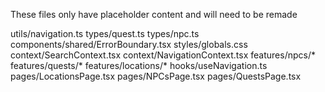 These files only have placeholder content and will need to be remade

utils/navigation.ts
types/quest.ts
types/npc.ts
components/shared/ErrorBoundary.tsx
styles/globals.css
context/SearchContext.tsx
context/NavigationContext.tsx
features/npcs/*
features/quests/*
features/locations/*
hooks/useNavigation.ts
pages/LocationsPage.tsx
pages/NPCsPage.tsx
pages/QuestsPage.tsx